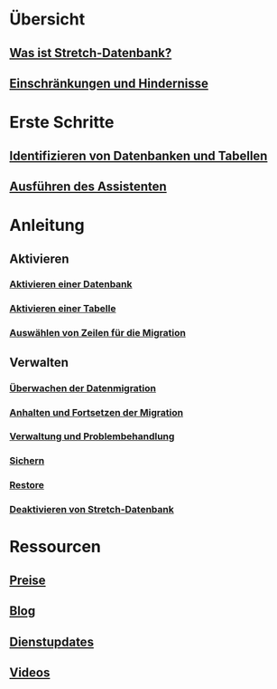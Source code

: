 # Übersicht
## [Was ist Stretch-Datenbank?](/sql/sql-server/stretch-database/stretch-database)
## [Einschränkungen und Hindernisse](/sql/sql-server/stretch-database/limitations-for-stretch-database)

# Erste Schritte
## [Identifizieren von Datenbanken und Tabellen](/sql/sql-server/stretch-database/stretch-database-databases-and-tables-stretch-database-advisor)
## [Ausführen des Assistenten](/sql/sql-server/stretch-database/get-started-by-running-the-enable-database-for-stretch-wizard)

# Anleitung
## Aktivieren
### [Aktivieren einer Datenbank](/sql/sql-server/stretch-database/enable-stretch-database-for-a-database)
### [Aktivieren einer Tabelle](/sql/sql-server/stretch-database/enable-stretch-database-for-a-table)
### [Auswählen von Zeilen für die Migration](/sql/sql-server/stretch-database/select-rows-to-migrate-by-using-a-filter-function-stretch-database)
## Verwalten
### [Überwachen der Datenmigration](/sql/sql-server/stretch-database/monitor-and-troubleshoot-data-migration-stretch-database)
### [Anhalten und Fortsetzen der Migration](/sql/sql-server/stretch-database/pause-and-resume-data-migration-stretch-database)
### [Verwaltung und Problembehandlung](/sql/sql-server/stretch-database/manage-and-troubleshoot-stretch-database)
### [Sichern](/sql/sql-server/stretch-database/backup-stretch-enabled-databases-stretch-database)
### [Restore](/sql/sql-server/stretch-database/restore-stretch-enabled-databases-stretch-database)
### [Deaktivieren von Stretch-Datenbank](/sql/sql-server/stretch-database/disable-stretch-database-and-bring-back-remote-data)

# Ressourcen
## [Preise](https://azure.microsoft.com/pricing/details/sql-server-stretch-database/)
## [Blog](https://blogs.technet.microsoft.com/dataplatforminsider/tag/stretch-database/)
## [Dienstupdates](https://azure.microsoft.com/updates/?product=sql-server-stretch-database)
## [Videos](https://azure.microsoft.com/documentation/videos/index/?services=sql-server-stretch-database)
